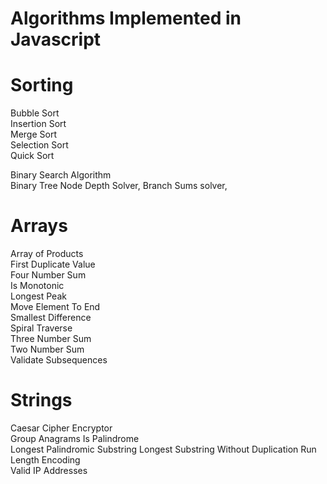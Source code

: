 # Algorithms Implemented in Javascript

# Sorting  
Bubble Sort  
Insertion Sort  
Merge Sort  
Selection Sort  
Quick Sort  

  
Binary Search Algorithm  
Binary Tree Node Depth Solver, Branch Sums solver,
  

# Arrays
Array of Products  
First Duplicate Value  
Four Number Sum  
Is Monotonic  
Longest Peak  
Move Element To End  
Smallest Difference  
Spiral Traverse  
Three Number Sum  
Two Number Sum  
Validate Subsequences  


# Strings
Caesar Cipher Encryptor  
Group Anagrams
Is Palindrome  
Longest Palindromic Substring
Longest Substring Without Duplication
Run Length Encoding  
Valid IP Addresses

